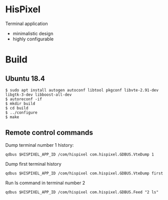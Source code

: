 # HisPixel

Terminal application

- minimalistic design
- highly configurable

# Build

## Ubuntu 18.4

```
$ sudo apt install autogen autoconf libtool pkgconf libvte-2.91-dev libgtk-3-dev libboost-all-dev
$ autoreconf -if
$ mkdir build
$ cd build
$ ../configure
$ make

```


## Remote control commands
Dump terminal number 1 history:

```
qdbus $HISPIXEL_APP_ID /com/hispixel com.hispixel.GDBUS.VteDump 1
```

Dump first terminal history
```
qdbus $HISPIXEL_APP_ID /com/hispixel com.hispixel.GDBUS.VteDump first
```

Run ls command in terminal number 2
```
qdbus $HISPIXEL_APP_ID /com/hispixel com.hispixel.GDBUS.Feed "2 ls"
```
